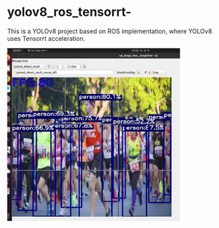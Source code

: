 # yolov8_ros_tensorrt-
This is a YOLOv8 project based on ROS implementation, where YOLOv8 uses Tensorrt acceleration.

<img src="https://github.com/af-doom/yolov8_ros_tensorrt-/blob/main/1.jpg" width="400" height="400" alt="yolov8"/><br/>

 


